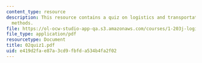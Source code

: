 ```yaml
---
content_type: resource
description: This resource contains a quiz on logistics and transportation planning
  methods.
file: https://ol-ocw-studio-app-qa.s3.amazonaws.com/courses/1-203j-logistical-and-transportation-planning-methods-fall-2006/e419d2fae87a3cd9fbfda534b4fa2f02_02quiz1.pdf
file_type: application/pdf
resourcetype: Document
title: 02quiz1.pdf
uid: e419d2fa-e87a-3cd9-fbfd-a534b4fa2f02
---
```

